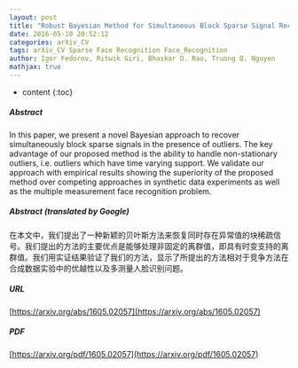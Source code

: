 ```yaml
---
layout: post
title: "Robust Bayesian Method for Simultaneous Block Sparse Signal Recovery with Applications to Face Recognition"
date: 2016-05-10 20:52:12
categories: arXiv_CV
tags: arXiv_CV Sparse Face Recognition Face_Recognition
author: Igor Fedorov, Ritwik Giri, Bhaskar D. Rao, Truong Q. Nguyen
mathjax: true
---
```


* content
{:toc}

##### Abstract
In this paper, we present a novel Bayesian approach to recover simultaneously block sparse signals in the presence of outliers. The key advantage of our proposed method is the ability to handle non-stationary outliers, i.e. outliers which have time varying support. We validate our approach with empirical results showing the superiority of the proposed method over competing approaches in synthetic data experiments as well as the multiple measurement face recognition problem.

##### Abstract (translated by Google)
在本文中，我们提出了一种新颖的贝叶斯方法来恢复同时存在异常值的块稀疏信号。我们提出的方法的主要优点是能够处理非固定的离群值，即具有时变支持的离群值。我们用实证结果验证了我们的方法，显示了所提出的方法相对于竞争方法在合成数据实验中的优越性以及多测量人脸识别问题。

##### URL
[https://arxiv.org/abs/1605.02057](https://arxiv.org/abs/1605.02057)

##### PDF
[https://arxiv.org/pdf/1605.02057](https://arxiv.org/pdf/1605.02057)


